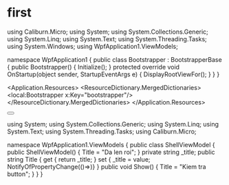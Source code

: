 # first
using Caliburn.Micro;
using System;
using System.Collections.Generic;
using System.Linq;
using System.Text;
using System.Threading.Tasks;
using System.Windows;
using WpfApplication1.ViewModels;

namespace WpfApplication1
{
    public class Bootstrapper : BootstrapperBase
    {
        public Bootstrapper()
        {
            Initialize();
        }
        protected override void OnStartup(object sender, StartupEventArgs e)
        {
            DisplayRootViewFor<ShellViewModel>();
        }
    }
}

<Application x:Class="WpfApplication1.App"
             xmlns="http://schemas.microsoft.com/winfx/2006/xaml/presentation"
             xmlns:x="http://schemas.microsoft.com/winfx/2006/xaml"
             xmlns:local="clr-namespace:WpfApplication1"
             >
    <Application.Resources>
        <ResourceDictionary>
            <ResourceDictionary.MergedDictionaries>
                <ResourceDictionary>
                    <local:Bootstrapper x:Key="bootstrapper"/>
                </ResourceDictionary>
            </ResourceDictionary.MergedDictionaries>
        </ResourceDictionary>
    </Application.Resources>
</Application>

<UserControl x:Class="WpfApplication1.Views.ShellView"
             xmlns="http://schemas.microsoft.com/winfx/2006/xaml/presentation"
             xmlns:x="http://schemas.microsoft.com/winfx/2006/xaml"
             xmlns:mc="http://schemas.openxmlformats.org/markup-compatibility/2006" 
             xmlns:d="http://schemas.microsoft.com/expression/blend/2008" 
             xmlns:cal="http://www.caliburnproject.org"
             xmlns:local="clr-namespace:WpfApplication1.Views"
             mc:Ignorable="d" 
             d:DesignHeight="300" d:DesignWidth="300" Height="300" Width="500">
    <Grid>
            <TextBlock x:Name="Title" FontSize="20"/>
        <Button Height="20" Width="40"
                Content="Show"
                cal:Message.Attach="[Event Click] = [Action Show()]"></Button>
    </Grid>
</UserControl>

using System;
using System.Collections.Generic;
using System.Linq;
using System.Text;
using System.Threading.Tasks;
using Caliburn.Micro;

namespace WpfApplication1.ViewModels
{
    public class ShellViewModel
    {
        public ShellViewModel()
        {
            Title = "Da len roi";
        }
        private string _title;
        public string Title
        {
            get { return _title; }
            set { _title = value;
                NotifyOfPropertyChange(()=>)}
        }
        public void Show()
        {
            Title = "Kiem tra button";
        }
    }
}
